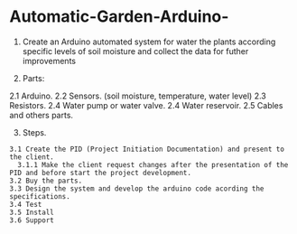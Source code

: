 # Automatic-Garden-Arduino-

1. Create an Arduino automated system for water the plants according specific levels of soil moisture and collect the data for futher improvements

2. Parts:

  2.1 Arduino. 
  2.2 Sensors. (soil moisture, temperature, water level)
  2.3 Resistors.
  2.4 Water pump or water valve.
  2.4 Water reservoir.
  2.5 Cables and others parts.
  
  
  3. Steps.
  
    3.1 Create the PID (Project Initiation Documentation) and present to the client.
      3.1.1 Make the client request changes after the presentation of the PID and before start the project development.
    3.2 Buy the parts.
    3.3 Design the system and develop the arduino code acording the specifications.
    3.4 Test
    3.5 Install 
    3.6 Support
    
    
  
  

